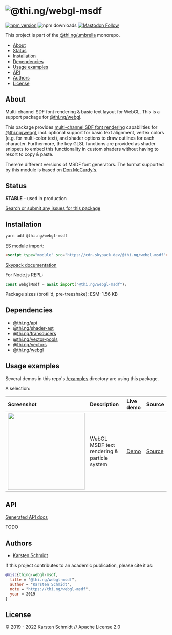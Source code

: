 <!-- This file is generated - DO NOT EDIT! -->

# ![@thi.ng/webgl-msdf](https://media.thi.ng/umbrella/banners-20220914/thing-webgl-msdf.svg?41eeb5f3)

[![npm version](https://img.shields.io/npm/v/@thi.ng/webgl-msdf.svg)](https://www.npmjs.com/package/@thi.ng/webgl-msdf)
![npm downloads](https://img.shields.io/npm/dm/@thi.ng/webgl-msdf.svg)
[![Mastodon Follow](https://img.shields.io/mastodon/follow/109331703950160316?domain=https%3A%2F%2Fmastodon.thi.ng&style=social)](https://mastodon.thi.ng/@toxi)

This project is part of the
[@thi.ng/umbrella](https://github.com/thi-ng/umbrella/) monorepo.

- [About](#about)
- [Status](#status)
- [Installation](#installation)
- [Dependencies](#dependencies)
- [Usage examples](#usage-examples)
- [API](#api)
- [Authors](#authors)
- [License](#license)

## About

Multi-channel SDF font rendering & basic text layout for WebGL. This is a support package for [@thi.ng/webgl](https://github.com/thi-ng/umbrella/tree/develop/packages/webgl).

This package provides [multi-channel SDF font
rendering](https://github.com/Chlumsky/msdfgen) capabilities for
[@thi.ng/webgl](https://github.com/thi-ng/umbrella/tree/develop/packages/webgl),
incl. optional support for basic text alignment, vertex colors (e.g. for
multi-color text), and shader options to draw outlines for each
character. Furthermore, the key GLSL functions are provided as shader
snippets to embed this functionality in custom shaders without having to
resort to copy & paste.

There're different versions of MSDF font generators. The format
supported by this module is based on [Don
McCurdy's](https://msdf-bmfont.donmccurdy.com/).

## Status

**STABLE** - used in production

[Search or submit any issues for this package](https://github.com/thi-ng/umbrella/issues?q=%5Bwebgl-msdf%5D+in%3Atitle)

## Installation

```bash
yarn add @thi.ng/webgl-msdf
```

ES module import:

```html
<script type="module" src="https://cdn.skypack.dev/@thi.ng/webgl-msdf"></script>
```

[Skypack documentation](https://docs.skypack.dev/)

For Node.js REPL:

```js
const webglMsdf = await import("@thi.ng/webgl-msdf");
```

Package sizes (brotli'd, pre-treeshake): ESM: 1.56 KB

## Dependencies

- [@thi.ng/api](https://github.com/thi-ng/umbrella/tree/develop/packages/api)
- [@thi.ng/shader-ast](https://github.com/thi-ng/umbrella/tree/develop/packages/shader-ast)
- [@thi.ng/transducers](https://github.com/thi-ng/umbrella/tree/develop/packages/transducers)
- [@thi.ng/vector-pools](https://github.com/thi-ng/umbrella/tree/develop/packages/vector-pools)
- [@thi.ng/vectors](https://github.com/thi-ng/umbrella/tree/develop/packages/vectors)
- [@thi.ng/webgl](https://github.com/thi-ng/umbrella/tree/develop/packages/webgl)

## Usage examples

Several demos in this repo's
[/examples](https://github.com/thi-ng/umbrella/tree/develop/examples)
directory are using this package.

A selection:

| Screenshot                                                                                                        | Description                                 | Live demo                                        | Source                                                                        |
|:------------------------------------------------------------------------------------------------------------------|:--------------------------------------------|:-------------------------------------------------|:------------------------------------------------------------------------------|
| <img src="https://raw.githubusercontent.com/thi-ng/umbrella/develop/assets/examples/webgl-msdf.jpg" width="240"/> | WebGL MSDF text rendering & particle system | [Demo](https://demo.thi.ng/umbrella/webgl-msdf/) | [Source](https://github.com/thi-ng/umbrella/tree/develop/examples/webgl-msdf) |

## API

[Generated API docs](https://docs.thi.ng/umbrella/webgl-msdf/)

TODO

## Authors

- [Karsten Schmidt](https://thi.ng)

If this project contributes to an academic publication, please cite it as:

```bibtex
@misc{thing-webgl-msdf,
  title = "@thi.ng/webgl-msdf",
  author = "Karsten Schmidt",
  note = "https://thi.ng/webgl-msdf",
  year = 2019
}
```

## License

&copy; 2019 - 2022 Karsten Schmidt // Apache License 2.0
